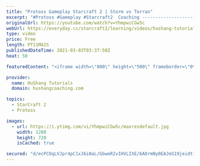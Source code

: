 ```yaml
---
title: "Protoss Gameplay Starcraft 2 | Storm vs Terran"
excerpt: "#Protoss #Gameplay #Starcraft2  Coaching -------------------------------------------------------------------------- Website: https://www.hushangcoaching.com  Interested in Starcraft lessons? Check out my website! I would love to help you improve and reach your goals. I've been coaching for several years"
originalUrl: https://youtube.com/watch?v=YhmpwiCGw5c
webUrl: https://everyday.cc/starcraft2/learning/videos/hushang-tutorials-protoss-gameplay-starcraft-2-storm-vs-terran/
type: video
price: Free
length: PT11M42S
publishedDateTime: 2021-03-03T03:37:50Z
heat: 50

featuredContent: "<iframe width=\"800\" height=\"500\" frameborder=\"0\" src=\"https://www.youtube.com/embed/YhmpwiCGw5c\" allow=\"accelerometer; autoplay; encrypted-media; gyroscope; picture-in-picture\" allowfullscreen></iframe>"

provider:
  name: HuShang Tutorials
  domain: hushangcoaching.com

topics:
  - StarCraft 2
  - Protoss

images:
  - url: https://i.ytimg.com/vi/YhmpwiCGw5c/maxresdefault.jpg
    width: 1280
    height: 720
    isCached: true

secured: "d/ecPCOqLVJpr4pC1xJ6i0aL/GbweR2vIHVLIXE/6AOrmNy0EAJmS19jeidtiZKNbcGbu9zD997Nd0etz8mwljSouJ/e0L0JSWoOrotu5PYLMAJGf3w6aVJGGGsV8o/o8XjPc1Xa6//k6Ek14PncFv4k0JaKBJbfpv6T54CTI0Z2NjM8c+4HQ3cTF6y3FtMdSzz/toPtH4+AKmPGo80QBVjxTTeQmjsNwZshpyJ7GzGJFhyqPRLkX49T/yDboYnTHj6yN9SzPgIsl2j1ApndUuE9B69WNm4nhiuv4XbBoPRg78/cT8gJf7KuF1dmKbFD2JfVKeVDDKe3Wq1yZTw5iR9U96rPMifTiI+Q5q3Si7ZFoAlXN6p1Mka1xJTQhekHyFBmpg+FzGV37gySxbxIWFLuIVZwtUySQTGRWxkOvKU=;C7fQ/rh8djV2vnW6APFyvA=="
---
```


